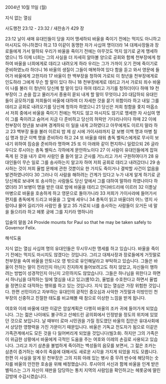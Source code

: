 2004년 10월 11일 (월)

지식 없는 열심



사도행전 23:12 - 23:32 / 새찬송가 429 장


23:12 날이 새매 유대인들이 당을 지어 맹세하되 바울을 죽이기 전에는 먹지도 아니하고 마시지도 아니하겠다 하고 13 이같이 동맹한 자가 사십여 명이더라 14 대제사장들과 장로들에게 가서 말하되 우리가 바울을 죽이기 전에는 아무것도 먹지 않기로 굳게 맹세하였으니 15 이제 너희는 그의 사실을 더 자세히 알아볼 양으로 공회와 함께 천부장에게 청하여 바울을 너희에게로 데리고 내려오게 하라 우리는 그가 가까이 오기 전에 죽이기로 준비하였노라 하더니 16 바울의 생질이 그들이 매복하여 있다 함을 듣고 와서 영문에 들어가 바울에게 고한지라 17 바울이 한 백부장을 청하여 가로되 이 청년을 천부장에게로 인도하라 그에게 무슨 할 말이 있다 하니 18 천부장에게로 데리고 가서 가로되 죄수 바울이 나를 불러 이 청년이 당신께 할 말이 있다 하여 데리고 가기를 청하더이다 하매 19 천부장이 그 손을 잡고 물러가서 종용히 묻되 내게 할 말이 무엇이냐 20 대답하되 유대인들이 공모하기를 저희들이 바울에 대하여 더 자세한 것을 묻기 위함이라 하고 내일 그를 데리고 공회로 내려오기를 당신께 청하자 하였으니 21 당신은 저희 청함을 좇지 마옵소서 저희 중에서 바울을 죽이기 전에는 먹지도 않고 마시지도 않기로 맹세한 자 사십여 명이 그를 죽이려고 숨어서 지금 다 준비하고 당신의 허락만 기다리나이다 하매 22 이에 천부장이 청년을 보내며 경계하되 이 일을 내게 고하였다고 아무에게도 이르지 말라 하고 23 백부장 둘을 불러 이르되 밤 제 삼 시에 가이사랴까지 갈 보병 이백 명과 마병 칠십 명과 창군 이백 명을 준비하라 하고 24 또 바울을 태워 총독 벨릭스에게로 무사히 보내기 위하여 짐승을 준비하라 명하며 25 또 이 아래와 같이 편지하니 일렀으되 26 글라우디오 루시아는 총독 벨릭스 각하에게 문안하노이다 27 이 사람이 유대인들에게 잡혀 죽게 된 것을 내가 로마 사람인 줄 들어 알고 군사를 거느리고 가서 구원하여다가 28 유대인들이 무슨 일로 그를 송사하는지 알고자 하여 저희 공회로 데리고 내려갔더니 29 송사하는 것이 저희 율법 문제에 관한 것뿐이요 한 가지도 죽이거나 결박할 사건이 없음을 발견하였나이다 30 그러나 이 사람을 해하려는 간계가 있다고 누가 내게 알게 하기로 곧 당신께로 보내며 또 송사하는 사람들도 당신 앞에서 그를 대하여 말하라 하였나이다 하였더라 31 보병이 명을 받은 대로 밤에 바울을 데리고 안디바드리에 이르러 32 이튿날 마병으로 바울을 호송하게 하고 영문으로 돌아가니라 33 저희가 가이사랴에 들어가서 편지를 총독에게 드리고 바울을 그 앞에 세우니 34 총독이 읽고 바울더러 어느 영지 사람이냐 물어 길리기아 사람인 줄 알고 35 가로되 너를 송사하는 사람들이 오거든 네 말을 들으리라 하고 헤롯 궁에 그를 지키라 명하니라

입술의 말씀
24 Provide mounts for Paul so that he may be taken safely to Governor Felix.

해석도움





지식 없는 열심
사십여 명의 유대인들은 무시무시한 맹세를 하고 있습니다. 바울을 죽이기 전에는 먹지도 마시지도 않겠다는 것입니다. 그리고 대제사장과 장로들에게 거짓말로 천부장을 속여 바울을 안토니오 영 밖으로 유인해달라고 부탁하고 있습니다. 그들은 바울이 전하는 말이 진리인지 아닌지 진지하게 들어보려고도 하지 않았고, 자신들이 행하려는 방법이 성경적인지 아닌지 고민하지도 않았습니다. 그들은 하나님을 위한다고 하면서 하나님을 대적하는 일에 열심을 내고 있고(롬10:2), 율법을 수호한다고 하면서 율법을 정면으로 대적하는 행위를 하고 있는 것입니다. 지식 없는 열심은 가장 위험한 것입니다. 한편 선민이라고 자부하는 유대인의 광적인 증오심과 사악한 거짓말과 이방인인 천부장의 신중하고 친절한 태도를 비교해볼 때 참으로 이상한 느낌을 받게 됩니다. 

여호와 이레
바울에 대한 이같은 암살계획은 다행히 바울의 조카 귀에 들어가게 되었습니다. 그는 젊은 나이에도 불구하고 산헤드린 공의회에서 인정받을 정도의 위치에 있었던 것으로 보입니다. 날 때부터 로마 시민권을 가질 정도였던 바울의 집안은 유대사회에서 상당한 영향력을 가진 가문이기 때문입니다. 바울은 기독교 전도자가 됨으로 이같은 가족관계에서도 모든 것을 다 잃어버리게 되었을 것입니다(빌3:8). 하지만 그의 가족은 이 위급한 상황에서 바울에게 극적인 도움을 주는 여호와 이레의 손길로 사용되고 있습니다. 그리고 자기 삼촌을 불법하게 죽이려는 백성들의 음모를 보면서, 그 젊은 조카는 삼촌이 증거하는 예수의 죽음에 대해서도 새로운 시각을 가지게 되었을 지도 모릅니다. 한편 이 사실을 알게 된 천부장은 그의 지휘 아래 있는 병사 중 무려 반수에 해당하는 숫자를 바울의 안전한 호송을 위해 배정했습니다. 루시아의 서신과 함께 바울을 인계 받은 벨릭스는 그가 자신이 재판을 담당하는 통치 지역의 사람임을 확인하고는 헤롯궁에 딸린 감방에 수감시켰습니다.